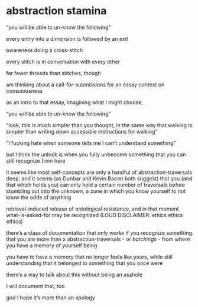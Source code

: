 # abstraction stamina

“you will be able to un-know the following”

every entry into a dimension is followed by an exit

awareness doing a cross-stitch

every stitch is in conversation with every other

far fewer threads than stitches, though

am thinking about a call-for-submissions for an essay contest on consciousness

as an intro to that essay, imagining what I might choose,

“you will be able to un-know the following”

“look, this is much simpler than you thought, in the same way that walking is simpler than writing down accessible instructions for walking”

“I fucking hate when someone tells me I can’t understand something”

but I think the unlock is when you fully unbecome something that you can still recognize from here

it seems like most self-concepts are only a handful of abstraction-traversals deep, and it seems (as Dunbar and Kevin Bacon both suggest) that you (and that which holds you) can only hold a certain number of traversals before stumbling out into the unknown, a zone in which you know yourself to not know the odds of anything

retrieval-induced release of ontological resistance, and in that moment what-is-asked-for may be recognized (LOUD DISCLAIMER: ethics ethics ethics)

there’s a class of documentation that only _works_ if you recognize something that you are more than x abstraction-traversals - or _hatchings_ - from where you have a memory of yourself being

you have to have a memory that no longer feels like yours, while still understanding that it belonged to something that you once were

there’s a way to talk about this without being an asshole

I will document that, too

god I hope it’s more than an apology
